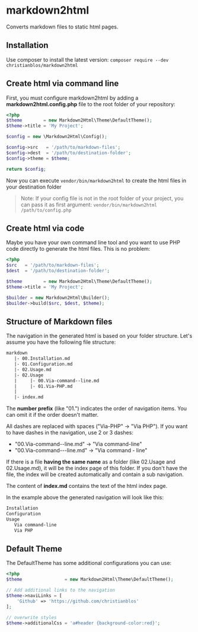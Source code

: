 # markdown2html

Converts markdown files to static html pages.


## Installation

Use composer to install the latest version: `composer require --dev christianblos/markdown2html`


## Create html via command line

First, you must configure markdown2html by adding a **markdown2html.config.php** file to the root folder
of your repository:

```php
<?php
$theme        = new Markdown2Html\Theme\DefaultTheme();
$theme->title = 'My Project';

$config = new \Markdown2Html\Config();

$config->src   = '/path/to/markdown-files';
$config->dest  = '/path/to/destination-folder'; 
$config->theme = $theme;

return $config;
```

Now you can execute `vendor/bin/markdown2html` to create the html files in your destination folder

> Note: If your config file is not in the root folder of your project, you can pass it as first argument:
> `vendor/bin/markdown2html /path/to/config.php`


## Create html via code

Maybe you have your own command line tool and you want to use PHP code directly to generate the html files.
This is no problem:

```php
<?php
$src   = '/path/to/markdown-files';
$dest  = '/path/to/destination-folder'; 

$theme        = new Markdown2Html\Theme\DefaultTheme();
$theme->title = 'My Project';

$builder = new Markdown2Html\Builder();
$builder->build($src, $dest, $theme);
```


## Structure of Markdown files

The navigation in the generated html is based on your folder structure.
Let's assume you have the following file structure:

```txt
markdown
   |- 00.Installation.md
   |- 01.Configuration.md
   |- 02.Usage.md
   |- 02.Usage
   |     |- 00.Via-command--line.md
   |     |- 01.Via-PHP.md
   |
   |- index.md
```

The **number prefix** (like "01.") indicates the order of navigation items. You can omit it if the order doesn't matter.

All dashes are replaced with spaces ("Via-PHP" -> "Via PHP").
If you want to have dashes in the navigation, use 2 or 3 dashes:

- "00.Via-command--line.md" → "Via command-line" 
- "00.Via-command---line.md" → "Via command - line"

If there is a file **having the same name** as a folder (like 02.Usage and 02.Usage.md), it will be the index page
of this folder. If you don't have the file, the index will be created automatically and contain a sub navigation.

The content of **index.md** contains the text of the html index page.

In the example above the generated navigation will look like this:

```txt
Installation
Configuration
Usage
   Via command-line
   Via PHP
```


## Default Theme

The DefaultTheme has some additional configurations you can use:

```php
<?php
$theme                = new Markdown2Html\Theme\DefaultTheme();

// Add additional links to the navigation
$theme->naviLinks = [
    'Github' => 'https://github.com/christianblos'
];

// overwrite styles
$theme->additionalCss = 'a#header {background-color:red}';
```
